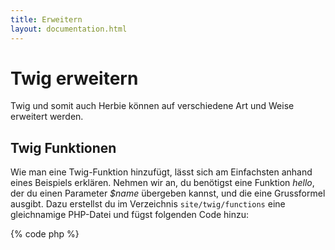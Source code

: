 ```yaml
---
title: Erweitern
layout: documentation.html
---
```


# Twig erweitern

Twig und somit auch Herbie können auf verschiedene Art und Weise erweitert werden.


## Twig Funktionen

Wie man eine Twig-Funktion hinzufügt, lässt sich am Einfachsten anhand eines
Beispiels erklären. Nehmen wir an, du benötigst eine Funktion *hello*, der du
einen Parameter *$name* übergeben kannst, und die eine Grussformel ausgibt.
Dazu erstellst du im Verzeichnis `site/twig/functions` eine gleichnamige
PHP-Datei und fügst folgenden Code hinzu:

{% code php %}
<?php
return new Twig_SimpleFunction('hello', function ($name) {
    return "Hallo {$name}!";
});
{% endcode %}

Im Layout rufst du dann die neue Funktion wie folgt auf:

{% verbatim %}
    {{ hello('Herbie') }}
{% endverbatim %}

Du solltest folgende Ausgabe sehen:

    Hallo Herbie!


## Twig Filter

Auch hier erklärt ein praktisches Beispiel am Einfachsten, wie ein Twig-
Filter erstellt werden kann. Nehmen wir an, du benötigst einen Filter *reverse*,
der einen beliebigen String umgekehrt ausgeben soll. Dazu erstellst du im
Verzeichnis `site/twig/filters` eine gleichnamige PHP-Datei und fügst
den folgenden Code hinzu.

{% code php %}
<?php
return new Twig_SimpleFilter('reverse', function ($string) {
    return strrev($string);
});
{% endcode %}

Im Layout rufst du den neuen Filter wie folgt auf:

    {% verbatim %}
    {{ 'looc tsi eibreH'|reverse }}
    {% endverbatim %}

Du solltest folgende Ausgabe sehen:

    Herbie ist cool

## Twig Tests

Tests funktionieren gleich wie Funktionen, mit dem Unterschied, dass der
Rückgabewert ein boolescher Wert ist. Tests kannst du also für Konditionen in
Layouts nutzen.
Nehmen wir an, du benötigst einen Test *odd*, der eine Zahl darauf testet, ob
diese ungerade ist. Dazu erstellst du im Verzeichnis `site/twig/tests`
eine gleichnamige PHP-Datei und fügst den folgenden Code hinzu.

{% code php %}
<?php
return new Twig_SimpleTest('odd', function ($value) {
    return ($value % 2) != 0;
});
{% endcode %}

Im Layout setzst du den neuen Test wie folgt ein:

    {% verbatim %}
    {% if 3 is odd() %}
        Die Zahl 3 ist ungerade.
    {% else %}
        Die Zahl 3 ist gerade.
    {% endif %}
    {% endverbatim %}

Du solltest folgende Ausgabe sehen:

    Die Zahl 3 ist ungerade.
